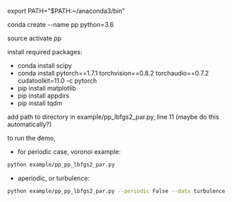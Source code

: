 export PATH="$PATH:~/anaconda3/bin"  

conda create --name pp python=3.6  

source activate pp  

install required packages:  
- conda install scipy  
- conda install pytorch==1.7.1 torchvision==0.8.2 torchaudio==0.7.2 cudatoolkit=11.0 -c pytorch  
- pip install matplotlib  
- pip install appdirs  
- pip install tqdm  

add path to directory in example/pp_lbfgs2_par.py, line 11 (maybe do this automatically?)  

to run the demo, 
* for periodic case, voronoi example:
```bash
python example/pp_pp_lbfgs2_par.py
```
* aperiodic, or turbulence:
```bash
python example/pp_pp_lbfgs2_par.py --periodic False --data turbulence
```






